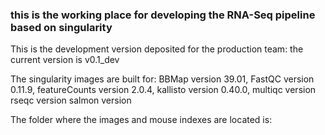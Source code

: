 ### this is the working place for developing the RNA-Seq pipeline based on singularity

This is the development version deposited for the production team: the current version is v0.1_dev

The singularity images are built for:
BBMap version 39.01, 
FastQC version 0.11.9,
featureCounts version 2.0.4,
kallisto version 0.40.0,
multiqc version
rseqc version
salmon version

The folder where the images and mouse indexes are located is: 


